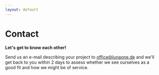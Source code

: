 ```yaml
---
layout: default
---
```


# Contact

**Let's get to know each other!**

Send us an e-mail describing your project to [office@lunaone.de](mailto:office@lunaone.de) and we'll get back to you within 2 days to assess whether we see ourselves as a good fit and how we might be of service.
